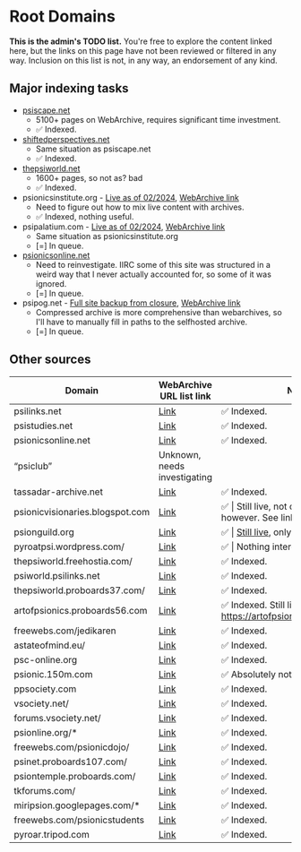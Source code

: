 # Root Domains
**This is the admin's TODO list.**
You're free to explore the content linked here, but the links on this page have not been reviewed or filtered in any way.
Inclusion on this list is not, in any way, an endorsement of any kind.


## Major indexing tasks
 - [psiscape.net](https://web.archive.org/web/*/http://www.psiscape.net/*)
   - 5100+ pages on WebArchive, requires significant time investment.
   -  ✅ Indexed.
 - [shiftedperspectives.net](https://web.archive.org/web/*/shiftedperspectives.net*) 
   - Same situation as psiscape.net
   - ✅ Indexed.
 - [thepsiworld.net](https://web.archive.org/web/*/http://www.thepsiworld.net/*)
   - 1600+ pages, so not as? bad
   - ✅ Indexed.
 - psionicsinstitute.org - [Live as of 02/2024](https://www.psionicsinstitute.org/education/articles/), [WebArchive link](https://web.archive.org/web/*/https://www.psionicsinstitute.org*) 
   - Need to figure out how to mix live content with archives.
   - ✅ Indexed, nothing useful.
 - psipalatium.com - [Live as of 02/2024](http://www.psipalatium.com/index.php), [WebArchive link](https://web.archive.org/web/*/http://www.psipalatium.com/*) 
   - Same situation as psionicsinstitute.org
   - [=] In queue.
 - [psionicsonline.net](https://web.archive.org/web/*/psionicsonline.net*)
   - Need to reinvestigate. IIRC some of this site was structured in a weird way that I never actually accounted for, so some of it was ignored.
   - [=] In queue.
 - psipog.net - [Full site backup from closure](https://web.archive.org/web/20130321035504/http://www.psipog.net/), [WebArchive link](https://web.archive.org/web/*/http://www.psipog.net/*)
   - Compressed archive is more comprehensive than webarchives, so I'll have to manually fill in paths to the selfhosted archive.
   - [=] In queue.


## Other sources
| Domain | WebArchive URL list link | Notes |
| ------ | ------------------------ | ------|
psilinks.net | [Link](https://web.archive.org/web/\*/psilinks.net*) | ✅ Indexed. |
psistudies.net | [Link](https://web.archive.org/web/\*/psistudies.net*) | ✅ Indexed. |
psionicsonline.net | [Link](https://web.archive.org/web/\*/psionicsonline.net*) | ✅ Indexed. |
“psiclub”  | Unknown, needs investigating | 
tassadar-archive.net | [Link](https://web.archive.org/web/\*/tassadar-archive.net*) | ✅ Indexed. |
psionicvisionaries.blogspot.com | [Link](https://http://psionicvisionaries.blogspot.com/) | ✅ \| Still live, not on Wayback however. See link. |
psionguild.org | [Link](https://web.archive.org/web/*/psionguild.org*) | ✅ \| [Still live](https://www.thepsionguild.org), only partially archived. |
pyroatpsi.wordpress.com/ | [Link](https://web.archive.org/web/\*/pyroatpsi.wordpress.com*) | ✅ \| Nothing interesting. |
thepsiworld.freehostia.com/ | [Link](https://web.archive.org/web/\*/http://thepsiworld.freehostia.com/*) |  ✅ Indexed. |
psiworld.psilinks.net | [Link](https://web.archive.org/web/*/http://psiworld.psilinks.net) |  ✅ Indexed. |
thepsiworld.proboards37.com/ | [Link](https://web.archive.org/web\/*/http://thepsiworld.proboards37.com/*)|  ✅ Indexed. |
artofpsionics.proboards56.com | [Link](https://web.archive.org/web/*/artofpsionics.proboards56.com*) | ✅ Indexed. Still live at https://artofpsionics.proboards.com/. |
freewebs.com/jedikaren | [Link](https://web.archive.org/web/*/http://freewebs.com/jedikaren/*) | ✅ Indexed. |
astateofmind.eu/ | [Link](https://web.archive.org/web/\*/astateofmind.eu/*) | ✅ Indexed. |
psc-online.org | [Link](https://web.archive.org/web/\*/psc-online.org*) | ✅ Indexed. |
psionic.150m.com | [Link](https://web.archive.org/web/\*/psionic.150m.com/*) | ✅ Absolutely nothing interesting |
ppsociety.com | [Link](https://web.archive.org/web/\*/www.ppsociety.com/*) | ✅ Indexed. |
vsociety.net/ | [Link](https://web.archive.org/web/\*/vsociety.net*) | ✅ Indexed. |
forums.vsociety.net/ | [Link](https://web.archive.org/web/\*/forums.vsociety.net*) | ✅ Indexed. |
psionline.org/* | [Link](https://web.archive.org/web/\*/psionline.org*) | ✅ Indexed. |
freewebs.com/psionicdojo/ | [Link](https://web.archive.org/web/\*/http://www.freewebs.com/psionicdojo/*) | ✅ Indexed. |
psinet.proboards107.com/ | [Link](https://web.archive.org/web/\*/http://psinet.proboards107.com/*) | ✅ Indexed. |
psiontemple.proboards.com/ | [Link](https://web.archive.org/web/\*/http://psiontemple.proboards.com/*) | ✅ Indexed. |
tkforums.com/ | [Link](https://web.archive.org/web/\*/http://www.tkforums.com/*) | ✅ Indexed. |
miripsion.googlepages.com/* | [Link](https://web.archive.org/web/\*/http://miripsion.googlepages.com/*) | ✅ Indexed. |
freewebs.com/psionicstudents | [Link](https://web.archive.org/web/*/http://www.freewebs.com/psionicstudents/*) | ✅ Indexed. |
pyroar.tripod.com | [Link](https://web.archive.org/web/*/http://pyroar.tripod.com/*) | ✅ Indexed. |